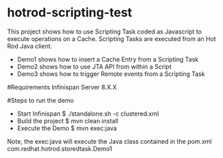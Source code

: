 # hotrod-scripting-test
This project shows how to use Scripting Task coded as Javascript to execute operations on a Cache. 
Scripting Tasks are executed from an Hot Rod Java client.

* Demo1 shows how to insert a Cache Entry from a Scripting Task
* Demo2 shows how to use JTA API from within a Script
* Demo3 shows how to trigger Remote events from a Scripting Task

#Requirements
Infinispan Server 8.X.X

#Steps to run the demo
* Start Infinispan
$ ./standalone.sh -c clustered.xml
* Build the project
$ mvn clean install
* Execute the Demo
$ mvn exec:java

Note, the exec:java will execute the Java class contained in the pom.xml
 <configuration>
          <mainClass>com.redhat.hotrod.storedtask.Demo1</mainClass>
 </configuration>

